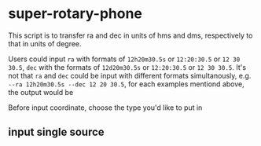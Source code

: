 # super-rotary-phone
This script is to transfer ra and dec in units of hms and dms, respectively to that in units of degree. 

Users could input `ra` with formats of `12h20m30.5s` or `12:20:30.5` or `12 30 30.5`, `dec` with the formats of  `12d20m30.5s` or `12:20:30.5` or `12 30 30.5`. It's not that `ra` and `dec` could be input with different formats simultanously, e.g. `--ra 12h20m30.5s --dec 12 20 30.5`, for each examples mentiond above, the output would be 


Before input coordinate, choose the type you'd like to put in 
## input single source
